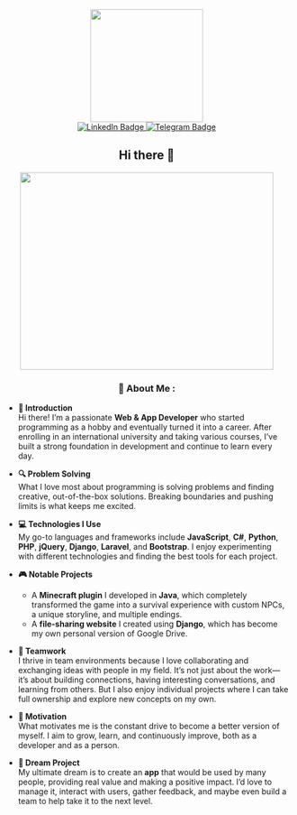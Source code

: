 <!-- Добавьте этот тег, чтобы подключить FontAwesome -->
<link href="https://cdnjs.cloudflare.com/ajax/libs/font-awesome/6.0.0-beta3/css/all.min.css" rel="stylesheet">


<div id="header" align="center">
  <!--  <img src="https://media3.giphy.com/media/v1.Y2lkPTc5MGI3NjExNnMzZXQzdnFhNmpwMGRjaXllbDN5MnFlZmczZnpteW9iZTJyMjBudyZlcD12MV9pbnRlcm5hbF9naWZfYnlfaWQmY3Q9cw/SUcApSWjPwQMARvcM8/giphy.gif" width="200"/> -->
    <img src="https://media3.giphy.com/media/v1.Y2lkPTc5MGI3NjExejc5enpxMGcyNW9pdWtubTZtcXViYnowcWtjN2ZpMXFibzRwMWFrMyZlcD12MV9pbnRlcm5hbF9naWZfYnlfaWQmY3Q9cw/zhYSVCirREeIZtONCI/giphy.gif" width="200"/> 
  <!--  <img src="https://media4.giphy.com/media/v1.Y2lkPTc5MGI3NjExODBoODc4bGp1OXQ5a2g4Y3RodXR4N3R0aG85ZHVzOHU3M2h4bzUwZSZlcD12MV9pbnRlcm5hbF9naWZfYnlfaWQmY3Q9cw/M4NykXxUE0HAcK7UJ6/giphy.gif" width="200"/> -->
  <!--  <img src="https://media4.giphy.com/media/v1.Y2lkPTc5MGI3NjExb29zbHNoeXh5eDExenZndDRiNGlmaHJmdDQ2YXdva3AwbmZkaHU3ZiZlcD12MV9pbnRlcm5hbF9naWZfYnlfaWQmY3Q9cw/5eLDrEaRGHegx2FeF2/giphy.gif" width="200"/> -->
  <div id="badges">
      <a href="https://www.linkedin.com/in/egor-pavlov-824b02281">
    <img src="https://img.shields.io/badge/LinkedIn-blue?style=for-the-badge&logo=linkedin&logoColor=white" alt="LinkedIn Badge"/>
  </a>
  <a href="https://t.me/Slyfoxy">
    <img src="https://img.shields.io/badge/Telegram-blue?style=for-the-badge&logo=telegram&logoColor=white" alt="Telegram Badge"/>
  </a>

## Hi there 👋



  </div>

  <div align="center">
    <img src="https://media0.giphy.com/media/v1.Y2lkPTc5MGI3NjExajNuazQ0Z3NqOHgzMzEyOXdoeTBpZTZwM3kxbGN5eGxzYWhyOTJkNiZlcD12MV9pbnRlcm5hbF9naWZfYnlfaWQmY3Q9Zw/2sbLlG7XNuzzeVKvw0/giphy.gif" width="450" height="350"/>
  </div>

### 🌟 About Me :

</div>

- **👋 Introduction**  
  Hi there! I’m a passionate **Web & App Developer** who started programming as a hobby and eventually turned it into a career. After enrolling in an international university and taking various courses, I’ve built a strong foundation in development and continue to learn every day.

- **🔍 Problem Solving**  
  What I love most about programming is solving problems and finding creative, out-of-the-box solutions. Breaking boundaries and pushing limits is what keeps me excited.

- **💻 Technologies I Use**  
  My go-to languages and frameworks include **JavaScript**, **C#**, **Python**, **PHP**, **jQuery**, **Django**, **Laravel**, and **Bootstrap**. I enjoy experimenting with different technologies and finding the best tools for each project.

- **🎮 Notable Projects**  
  - A **Minecraft plugin** I developed in **Java**, which completely transformed the game into a survival experience with custom NPCs, a unique storyline, and multiple endings.  
  - A **file-sharing website** I created using **Django**, which has become my own personal version of Google Drive.

- **🤝 Teamwork**  
  I thrive in team environments because I love collaborating and exchanging ideas with people in my field. It’s not just about the work—it’s about building connections, having interesting conversations, and learning from others. But I also enjoy individual projects where I can take full ownership and explore new concepts on my own.

- **🚀 Motivation**  
  What motivates me is the constant drive to become a better version of myself. I aim to grow, learn, and continuously improve, both as a developer and as a person.

- **🌟 Dream Project**  
  My ultimate dream is to create an **app** that would be used by many people, providing real value and making a positive impact. I’d love to manage it, interact with users, gather feedback, and maybe even build a team to help take it to the next level.






<!--
**SlyFox-maker/SlyFox-maker** is a ✨ _special_ ✨ repository because its `README.md` (this file) appears on your GitHub profile.

Here are some ideas to get you started:

- 🔭 I’m currently working on ...
- 🌱 I’m currently learning ...
- 👯 I’m looking to collaborate on ...
- 🤔 I’m looking for help with ...
- 💬 Ask me about ...
- 📫 How to reach me: ...
- 😄 Pronouns: ...
- ⚡ Fun fact: ...
-->
